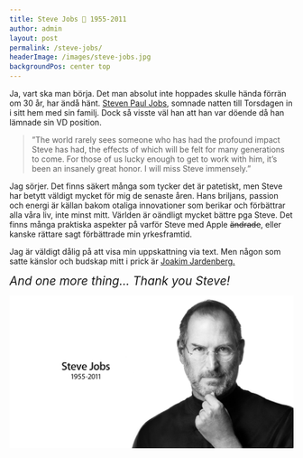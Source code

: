 ```yaml
---
title: Steve Jobs  1955-2011
author: admin
layout: post
permalink: /steve-jobs/
headerImage: /images/steve-jobs.jpg
backgroundPos: center top
---
```


Ja, vart ska man börja. Det man absolut inte hoppades skulle hända förrän om 30 år, har ändå hänt. [Steven Paul Jobs][1], somnade natten till Torsdagen in i sitt hem med sin familj. Dock så visste väl han att han var döende då han lämnade sin VD position. 

> ”The world rarely sees someone who has had the profound impact Steve has had, the effects of which will be felt for many generations to come. For those of us lucky enough to get to work with him, it’s been an insanely great honor. I will miss Steve immensely.” 

Jag sörjer. Det finns säkert många som tycker det är patetiskt, men Steve har betytt väldigt mycket för mig de senaste åren. Hans briljans, passion och energi är källan bakom otaliga innovationer som berikar och förbättrar alla våra liv, inte minst mitt. Världen är oändligt mycket bättre pga Steve. Det finns många praktiska aspekter på varför Steve med Apple <del datetime="2011-10-07T09:19:12+00:00">ändrade</del>, eller kanske rättare sagt förbättrade min yrkesframtid.

Jag är väldigt dålig på att visa min uppskattning via text. Men någon som satte känslor och budskap mitt i prick är [Joakim Jardenberg.][2] 

<em style="text-align:center;font-size:1.5em;">And one more thing… Thank you Steve!</em>

<img src="/images/uploads/2011/10/stevejobs.png" alt="Steve Jobs" class="alignnone" />

 [1]: http://sv.wikipedia.org/wiki/Steve_Jobs
 [2]: http://jardenberg.se/b/steve-jobs-ar-dod/
